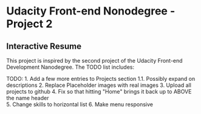 # Udacity Front-end Nonodegree - Project 2
## Interactive Resume

This project is inspired by the second project of the Udacity Front-end Development Nanodegree. The TODO list includes: 

TODO:
        1. Add a few more entries to Projects section
          1.1. Possibly expand on descriptions
        2. Replace Placeholder images with real images
        3. Upload all projects to github
        4. Fix so that hitting "Home" brings it back up to ABOVE the name header        
        5. Change skills to horizontal list
        6. Make menu responsive
